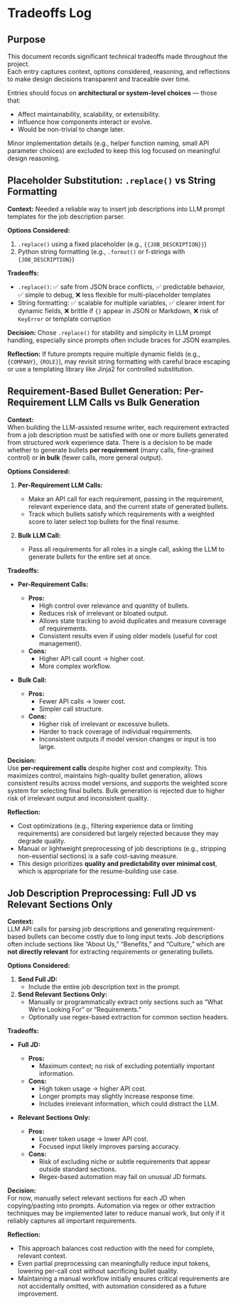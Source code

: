 # Tradeoffs Log

## Purpose
This document records significant technical tradeoffs made throughout the project.  
Each entry captures context, options considered, reasoning, and reflections to make design decisions transparent and traceable over time.

Entries should focus on **architectural or system-level choices** — those that:
- Affect maintainability, scalability, or extensibility.
- Influence how components interact or evolve.
- Would be non-trivial to change later.

Minor implementation details (e.g., helper function naming, small API parameter choices) are excluded to keep this log focused on meaningful design reasoning.

## Placeholder Substitution: `.replace()` vs String Formatting

**Context:** Needed a reliable way to insert job descriptions into LLM prompt templates for the job description parser.

**Options Considered:**
1. `.replace()` using a fixed placeholder (e.g., `{{JOB_DESCRIPTION}}`)
2. Python string formatting (e.g., `.format()` or f-strings with `{JOB_DESCRIPTION}`)

**Tradeoffs:**
- `.replace()`: ✅ safe from JSON brace conflicts, ✅ predictable behavior, ✅ simple to debug, ❌ less flexible for multi-placeholder templates  
- String formatting: ✅ scalable for multiple variables, ✅ clearer intent for dynamic fields, ❌ brittle if `{}` appear in JSON or Markdown, ❌ risk of `KeyError` or template corruption

**Decision:** Chose `.replace()` for stability and simplicity in LLM prompt handling, especially since prompts often include braces for JSON examples.

**Reflection:** If future prompts require multiple dynamic fields (e.g., `{COMPANY}`, `{ROLE}`), may revisit string formatting with careful brace escaping or use a templating library like Jinja2 for controlled substitution.

## Requirement-Based Bullet Generation: Per-Requirement LLM Calls vs Bulk Generation

**Context:**  
When building the LLM-assisted resume writer, each requirement extracted from a job description must be satisfied with one or more bullets generated from structured work experience data. There is a decision to be made whether to generate bullets **per requirement** (many calls, fine-grained control) or **in bulk** (fewer calls, more general output).

**Options Considered:**  
1. **Per-Requirement LLM Calls:**  
   - Make an API call for each requirement, passing in the requirement, relevant experience data, and the current state of generated bullets.  
   - Track which bullets satisfy which requirements with a weighted score to later select top bullets for the final resume.  

2. **Bulk LLM Call:**  
   - Pass all requirements for all roles in a single call, asking the LLM to generate bullets for the entire set at once.

**Tradeoffs:**  
- **Per-Requirement Calls:**  
  - **Pros:**  
    - High control over relevance and quantity of bullets.  
    - Reduces risk of irrelevant or bloated output.  
    - Allows state tracking to avoid duplicates and measure coverage of requirements.  
    - Consistent results even if using older models (useful for cost management).  
  - **Cons:**  
    - Higher API call count → higher cost.  
    - More complex workflow.  

- **Bulk Call:**  
  - **Pros:**  
    - Fewer API calls → lower cost.  
    - Simpler call structure.  
  - **Cons:**  
    - Higher risk of irrelevant or excessive bullets.  
    - Harder to track coverage of individual requirements.  
    - Inconsistent outputs if model version changes or input is too large.  

**Decision:**  
Use **per-requirement calls** despite higher cost and complexity. This maximizes control, maintains high-quality bullet generation, allows consistent results across model versions, and supports the weighted score system for selecting final bullets. Bulk generation is rejected due to higher risk of irrelevant output and inconsistent quality.

**Reflection:**  
- Cost optimizations (e.g., filtering experience data or limiting requirements) are considered but largely rejected because they may degrade quality.  
- Manual or lightweight preprocessing of job descriptions (e.g., stripping non-essential sections) is a safe cost-saving measure.  
- This design prioritizes **quality and predictability over minimal cost**, which is appropriate for the resume-building use case.

## Job Description Preprocessing: Full JD vs Relevant Sections Only

**Context:**  
LLM API calls for parsing job descriptions and generating requirement-based bullets can become costly due to long input texts. Job descriptions often include sections like “About Us,” “Benefits,” and “Culture,” which are **not directly relevant** for extracting requirements or generating bullets.

**Options Considered:**  
1. **Send Full JD:**  
   - Include the entire job description text in the prompt.  
2. **Send Relevant Sections Only:**  
   - Manually or programmatically extract only sections such as “What We’re Looking For” or “Requirements.”  
   - Optionally use regex-based extraction for common section headers.

**Tradeoffs:**  
- **Full JD:**  
  - **Pros:**  
    - Maximum context; no risk of excluding potentially important information.  
  - **Cons:**  
    - High token usage → higher API cost.  
    - Longer prompts may slightly increase response time.  
    - Includes irrelevant information, which could distract the LLM.  

- **Relevant Sections Only:**  
  - **Pros:**  
    - Lower token usage → lower API cost.  
    - Focused input likely improves parsing accuracy.  
  - **Cons:**  
    - Risk of excluding niche or subtle requirements that appear outside standard sections.  
    - Regex-based automation may fail on unusual JD formats.

**Decision:**  
For now, manually select relevant sections for each JD when copying/pasting into prompts. Automation via regex or other extraction techniques may be implemented later to reduce manual work, but only if it reliably captures all important requirements.

**Reflection:**  
- This approach balances cost reduction with the need for complete, relevant context.  
- Even partial preprocessing can meaningfully reduce input tokens, lowering per-call cost without sacrificing bullet quality.  
- Maintaining a manual workflow initially ensures critical requirements are not accidentally omitted, with automation considered as a future improvement.
